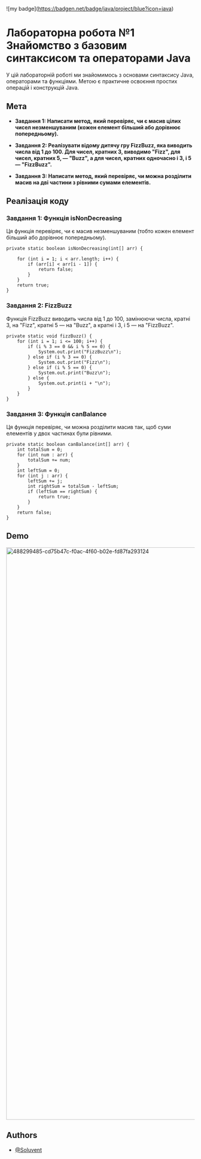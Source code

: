 !\[my badge\](https://badgen.net/badge/java/project/blue?icon=java)

# Лабораторна робота №1  Знайомство з базовим синтаксисом та операторами Java
У цій лабораторній роботі ми знайомимось з основами синтаксису Java, операторами та функціями. Метою є практичне освоєння простих операцій і конструкцій Java.


## Мета

- **Завдання 1: Написати метод, який перевіряє, чи є масив цілих чисел незменшуваним (кожен елемент більший або дорівнює попередньому).**

- **Завдання 2: Реалізувати відому дитячу гру FizzBuzz, яка виводить числа від 1 до 100. Для чисел, кратних 3, виводимо "Fizz", для чисел, кратних 5, — "Buzz", а для чисел, кратних одночасно і 3, і 5 — "FizzBuzz".**

- **Завдання 3: Написати метод, який перевіряє, чи можна розділити масив на дві частини з рівними сумами елементів.**
## Реалізація коду

### Завдання 1: Функція isNonDecreasing

Ця функція перевіряє, чи є масив незменшуваним (тобто кожен елемент більший або дорівнює попередньому).

```
private static boolean isNonDecreasing(int[] arr) { 
    
    for (int i = 1; i < arr.length; i++) {
        if (arr[i] < arr[i - 1]) {
            return false;
        }
    }
    return true;
}
```
### Завдання 2: FizzBuzz

Функція FizzBuzz виводить числа від 1 до 100, замінюючи числа, кратні 3, на "Fizz", кратні 5 — на "Buzz", а кратні і 3, і 5 — на "FizzBuzz".

```
private static void fizzBuzz() {
    for (int i = 1; i <= 100; i++) {
        if (i % 3 == 0 && i % 5 == 0) {
            System.out.print("FizzBuzz\n");
        } else if (i % 3 == 0) {
            System.out.print("Fizz\n");
        } else if (i % 5 == 0) {
            System.out.print("Buzz\n");
        } else {
            System.out.print(i + "\n");
        }
    }
}
```
### Завдання 3: Функція canBalance

Ця функція перевіряє, чи можна розділити масив так, щоб суми елементів у двох частинах були рівними.

```
private static boolean canBalance(int[] arr) {
    int totalSum = 0;
    for (int num : arr) {
        totalSum += num;
    }
    int leftSum = 0;
    for (int j : arr) {
        leftSum += j;
        int rightSum = totalSum - leftSum;
        if (leftSum == rightSum) {
            return true;
        }
    }
    return false;
}
```
## Demo

<img width="2560" height="1528" alt="488299485-cd75b47c-f0ac-4f60-b02e-fd87fa293124" src="https://github.com/user-attachments/assets/8e140f48-af08-46fd-b2c9-fe0257706a01" />

## Authors

- [@Soluvent](https://github.com/Soluvent)


